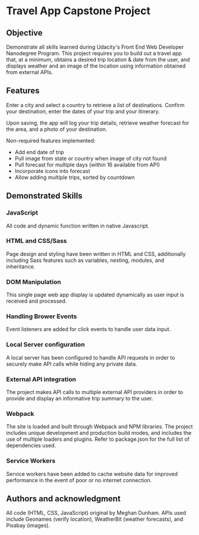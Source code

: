 # Travel App Capstone Project


## Objective
Demonstrate all skills learned during Udacity's Front End Web Developer Nanodegree Program.  This project requires you to build out a travel app that, at a minimum, obtains a desired trip location & date from the user, and displays weather and an image of the location using information obtained from external APIs.


## Features
Enter a city and select a country to retrieve a list of destinations.  Confirm your destination, enter the dates of your trip and your itinerary.

Upon saving, the app will log your trip details, retrieve weather forecast for the area, and a photo of your destination.

Non-required features implemented:
- Add end date of trip
- Pull image from state or country when image of city not found
- Pull forecast for multiple days (within 16 available from API)
- Incorporate icons into forecast
- Allow adding multiple trips, sorted by countdown


## Demonstrated Skills

### JavaScript
All code and dynamic function written in native Javascript.

### HTML and CSS/Sass
Page design and styling have been written in HTML and CSS, additionally including Sass features such as variables, nesting, modules, and inheritance.

### DOM Manipulation
This single page web app display is updated dynamically as user input is received and processed.

### Handling Brower Events
Event listeners are added for click events to handle user data input.

### Local Server configuration
A local server has been configured to handle API requests in order to securely make API calls while hiding any private data.

### External API integration
The project makes API calls to multiple external API providers in order to provide and display an informative trip summary to the user.

### Webpack
The site is loaded and built through Webpack and NPM libraries.  The project includes unique development and production build modes, and includes the use of multiple loaders and plugins.  Refer to package.json for the full list of dependencies used.

### Service Workers
Service workers have been added to cache website data for improved performance in the event of poor or no internet connection.


## Authors and acknowledgment
All code (HTML, CSS, JavaScript) original by Meghan Dunham.  APIs used include Geonames (verify location), WeatherBit (weather forecasts), and Pixabay (images).

